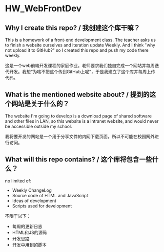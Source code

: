 # HW_WebFrontDev
## Why I create this repo? / 我创建这个库干嘛？
This is a homework of a front-end development class. The teacher asks us to finish a website ourselves and iteration update Weekly. And I think "why not upload it to GitHub?" so I created this repo and push my code there weekly.

这是一个web前端开发课程的家庭作业。老师要求我们独自完成一个网站并每周迭代开发。我想“为啥不把这个传到GitHub上呢”，于是我建立了这个库并每周上传代码。

## What is the mentioned website about? / 提到的这个网站是关于什么的？
The website I'm going to develop is a download page of shared software and other files in LAN, so this website is a intranet website, and would never be accessible outside my school.

我将要开发的网站是一个用于分享文件的内网下载页面，所以不可能在校园网外进行访问。

## What will this repo contains? / 这个库将包含一些什么？
no limited of:
- Weekly ChangeLog 
- Source code of HTML and JavaScript
- Ideas of development
- Scripts used for development

不限于以下：
- 每周的更新日志
- HTML和JS的源码
- 开发思路
- 开发中用到的脚本